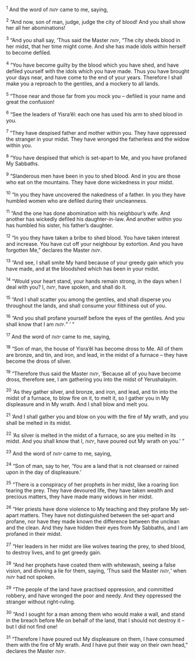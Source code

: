 <sup>1</sup> And the word of יהוה came to me, saying,

<sup>2</sup> “And now, son of man, judge, judge the city of blood! And you shall show her all her abominations!

<sup>3</sup> “And you shall say, ‘Thus said the Master יהוה, “The city sheds blood in her midst, that her time might come. And she has made idols within herself to become defiled.

<sup>4</sup> “You have become guilty by the blood which you have shed, and have defiled yourself with the idols which you have made. Thus you have brought your days near, and have come to the end of your years. Therefore I shall make you a reproach to the gentiles, and a mockery to all lands.

<sup>5</sup> “Those near and those far from you mock you – defiled is your name and great the confusion!

<sup>6</sup> “See the leaders of Yisra’ĕl: each one has used his arm to shed blood in you.

<sup>7</sup> “They have despised father and mother within you. They have oppressed the stranger in your midst. They have wronged the fatherless and the widow within you.

<sup>8</sup> “You have despised that which is set-apart to Me, and you have profaned My Sabbaths.

<sup>9</sup> “Slanderous men have been in you to shed blood. And in you are those who eat on the mountains. They have done wickedness in your midst.

<sup>10</sup> “In you they have uncovered the nakedness of a father. In you they have humbled women who are defiled during their uncleanness.

<sup>11</sup> “And the one has done abomination with his neighbour’s wife. And another has wickedly defiled his daughter-in-law. And another within you has humbled his sister, his father’s daughter.

<sup>12</sup> “In you they have taken a bribe to shed blood. You have taken interest and increase. You have cut off your neighbour by extortion. And you have forgotten Me,” declares the Master יהוה.

<sup>13</sup> “And see, I shall smite My hand because of your greedy gain which you have made, and at the bloodshed which has been in your midst.

<sup>14</sup> “Would your heart stand, your hands remain strong, in the days when I deal with you? I, יהוה, have spoken, and shall do it.

<sup>15</sup> “And I shall scatter you among the gentiles, and shall disperse you throughout the lands, and shall consume your filthiness out of you.

<sup>16</sup> “And you shall profane yourself before the eyes of the gentiles. And you shall know that I am יהוה.” ’ ”

<sup>17</sup> And the word of יהוה came to me, saying,

<sup>18</sup> “Son of man, the house of Yisra’ĕl has become dross to Me. All of them are bronze, and tin, and iron, and lead, in the midst of a furnace – they have become the dross of silver.

<sup>19</sup> “Therefore thus said the Master יהוה, ‘Because all of you have become dross, therefore see, I am gathering you into the midst of Yerushalayim.

<sup>20</sup> ‘As they gather silver, and bronze, and iron, and lead, and tin into the midst of a furnace, to blow fire on it, to melt it, so I gather you in My displeasure and in My wrath. And I shall blow and melt you.

<sup>21</sup> ‘And I shall gather you and blow on you with the fire of My wrath, and you shall be melted in its midst.

<sup>22</sup> ‘As silver is melted in the midst of a furnace, so are you melted in its midst. And you shall know that I, יהוה, have poured out My wrath on you.’ ”

<sup>23</sup> And the word of יהוה came to me, saying,

<sup>24</sup> “Son of man, say to her, ‘You are a land that is not cleansed or rained upon in the day of displeasure.’

<sup>25</sup> “There is a conspiracy of her prophets in her midst, like a roaring lion tearing the prey. They have devoured life, they have taken wealth and precious matters, they have made many widows in her midst.

<sup>26</sup> “Her priests have done violence to My teaching and they profane My set-apart matters. They have not distinguished between the set-apart and profane, nor have they made known the difference between the unclean and the clean. And they have hidden their eyes from My Sabbaths, and I am profaned in their midst.

<sup>27</sup> “Her leaders in her midst are like wolves tearing the prey, to shed blood, to destroy lives, and to get greedy gain.

<sup>28</sup> “And her prophets have coated them with whitewash, seeing a false vision, and divining a lie for them, saying, ‘Thus said the Master יהוה,’ when יהוה had not spoken.

<sup>29</sup> “The people of the land have practised oppression, and committed robbery, and have wronged the poor and needy. And they oppressed the stranger without right-ruling.

<sup>30</sup> “And I sought for a man among them who would make a wall, and stand in the breach before Me on behalf of the land, that I should not destroy it – but I did not find one!

<sup>31</sup> “Therefore I have poured out My displeasure on them, I have consumed them with the fire of My wrath. And I have put their way on their own head,” declares the Master יהוה.

